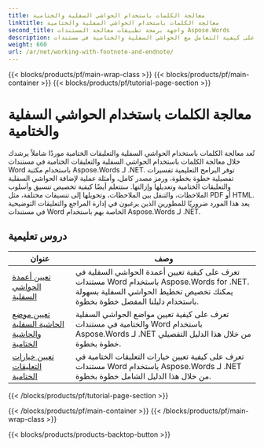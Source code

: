 ```yaml
---
title: معالجة الكلمات باستخدام الحواشي السفلية والختامية
linktitle: معالجة الكلمات باستخدام الحواشي السفلية والختامية
second_title: واجهة برمجة تطبيقات معالجة المستندات Aspose.Words
description: تعرف على كيفية التعامل مع الحواشي السفلية والختامية في مستندات Word باستخدام Aspose.Words for .NET. دروس تعليمية مفصلة وأمثلة عملية.
weight: 660
url: /ar/net/working-with-footnote-and-endnote/
---
```


{{< blocks/products/pf/main-wrap-class >}}
{{< blocks/products/pf/main-container >}}
{{< blocks/products/pf/tutorial-page-section >}}

# معالجة الكلمات باستخدام الحواشي السفلية والختامية

تُعد معالجة الكلمات باستخدام الحواشي السفلية والتعليقات الختامية موردًا شاملاً يرشدك خلال معالجة الكلمات باستخدام الحواشي السفلية والتعليقات الختامية في مستندات Word باستخدام مكتبة Aspose.Words لـ .NET. توفر البرامج التعليمية تفسيرات تفصيلية خطوة بخطوة، ورمز مصدر كامل، وأمثلة عملية لإضافة الحواشي السفلية والتعليقات الختامية وتعديلها وإزالتها. ستتعلم أيضًا كيفية تخصيص تنسيق وأسلوب الملاحظات، والتنقل بين الملاحظات، وتحويلها إلى تنسيقات مختلفة، مثل PDF أو HTML. يعد هذا المورد ضروريًا للمطورين الذين يرغبون في إدارة المراجع والتعليقات التوضيحية في مستندات Word الخاصة بهم باستخدام Aspose.Words لـ .NET.

 ## دروس تعليمية
| عنوان | وصف |
| --- | --- |
| [تعيين أعمدة الحواشي السفلية](./set-foot-note-columns/) | تعرف على كيفية تعيين أعمدة الحواشي السفلية في مستندات Word باستخدام Aspose.Words for .NET. يمكنك تخصيص تخطيط الحواشي السفلية بسهولة باستخدام دليلنا المفصل خطوة بخطوة. |
| [تعيين موضع الحاشية السفلية والحاشية الختامية](./set-footnote-and-end-note-position/) | تعرف على كيفية تعيين مواضع الحواشي السفلية والختامية في مستندات Word باستخدام Aspose.Words لـ .NET من خلال هذا الدليل التفصيلي خطوة بخطوة. |
| [تعيين خيارات التعليقات الختامية](./set-endnote-options/) | تعرف على كيفية تعيين خيارات التعليقات الختامية في مستندات Word باستخدام Aspose.Words لـ .NET من خلال هذا الدليل الشامل خطوة بخطوة. |
{{< /blocks/products/pf/tutorial-page-section >}}

{{< /blocks/products/pf/main-container >}}
{{< /blocks/products/pf/main-wrap-class >}}

{{< blocks/products/products-backtop-button >}}
